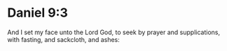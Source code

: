 # Daniel 9:3

And I set my face unto the Lord God, to seek by prayer and supplications, with fasting, and sackcloth, and ashes: